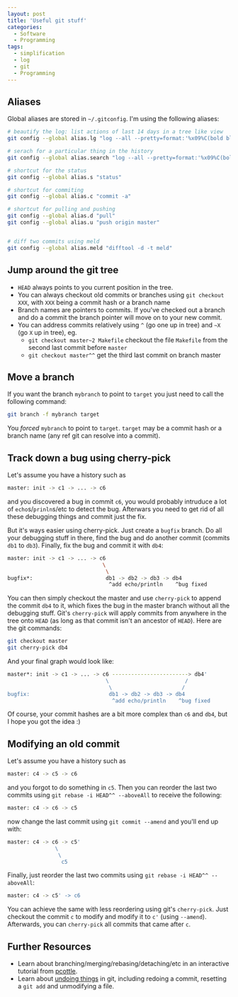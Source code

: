 ```yaml
---
layout: post
title: 'Useful git stuff'
categories:
  - Software
  - Programming
tags:
  - simplification
  - log
  - git
  - Programming
---
```


## Aliases

Global aliases are stored in `~/.gitconfig`.
I'm using the following aliases:

~~~~~~~ bash
# beautify the log: list actions of last 14 days in a tree like view
git config --global alias.lg "log --all --pretty=format:'%x09%C(bold blue)%an%Creset%x09%Cred%h%Creset %Cgreen%ad%Creset%x09%s%d' --graph --date=short  --since='14 days ago'"

# serach for a particular thing in the history
git config --global alias.search "log --all --pretty=format:'%x09%C(bold blue)%an%Creset%x09%Cred%h%Creset %Cgreen%ad%Creset%x09%s%d' --graph --date=short -m -i -G"

# shortcut for the status
git config --global alias.s "status"

# shortcut for commiting
git config --global alias.c "commit -a"

# shortcut for pulling and pushing
git config --global alias.d "pull"
git config --global alias.u "push origin master"


# diff two commits using meld
git config --global alias.meld "difftool -d -t meld"
~~~~~~~~




## Jump around the git tree

* `HEAD` always points to you current position in the tree.
* You can always checkout old commits or branches using `git checkout XXX`, with `XXX` being a commit hash or a branch name
* Branch names are pointers to commits. If you've checked out a branch and do a commit the branch pointer will move on to your new commit.
* You can address commits relatively using `^` (go one up in tree) and `~X` (go `X` up in tree), eg.
  * `git checkout master~2 Makefile` checkout the file `Makefile` from the second last commit before `master`
  * `git checkout master^^` get the third last commit on branch master



## Move a branch

If you want the branch `mybranch` to point to `target` you just need to call the following command:

~~~~~~~ bash
git branch -f mybranch target
~~~~~~~~

You *forced* `mybranch` to point to `target`. `target` may be a commit hash or a branch name (any ref git can resolve into a commit).






## Track down a bug using cherry-pick

Let's assume you have a history such as

~~~~~~~ bash
master: init -> c1 -> ... -> c6
~~~~~~~~

and you discovered a bug in commit `c6`, you would probably intruduce a lot of `echo`s/`prinln`s/etc to detect the bug. Afterwars you need to get rid of all these debugging things and commit just the fix.

But it's ways easier using cherry-pick. Just create a `bugfix` branch. Do all your debugging stuff in there, find the bug and do another commit (commits `db1` to `db3`). Finally, fix the bug and commit it with `db4`:


~~~~~~~ bash
master: init -> c1 -> ... -> c6
                              \
                               \
bugfix*:                       db1 -> db2 -> db3 -> db4
                                ^add echo/println    ^bug fixed
~~~~~~~~

You can then simply checkout the master and use `cherry-pick` to append the commit `db4` to it, which fixes the bug in the master branch without all the debugging stuff.
Git's `cherry-pick` will apply commits from anywhere in the tree onto `HEAD` (as long as that commit isn't an ancestor of `HEAD`).
Here are the git commands:


~~~~~~~ bash
git checkout master
git cherry-pick db4
~~~~~~~~

And your final graph would look like:

~~~~~~~ bash
master*: init -> c1 -> ... -> c6 ------------------------> db4'
                               \                        /
                                \                      /
bugfix:                         db1 -> db2 -> db3 -> db4
                                 ^add echo/println    ^bug fixed
~~~~~~~~

Of course, your commit hashes are a bit more complex than `c6` and `db4`, but I hope you got the idea :)



## Modifying an old commit


Let's assume you have a history such as

~~~~~~~ bash
master: c4 -> c5 -> c6
~~~~~~~~

and you forgot to do something in `c5`. Then you can reorder the last two commits using `git rebase -i HEAD^^ --aboveAll` to receive the following:

~~~~~~~ bash
master: c4 -> c6 -> c5
~~~~~~~~

now change the last commit using `git commit --amend` and you'll end up with:

~~~~~~~ bash
master: c4 -> c6 -> c5'
               \
                \
                 c5
~~~~~~~~

Finally, just reorder the last two commits using `git rebase -i HEAD^^ --aboveAll`:

~~~~~~~ bash
master: c4 -> c5' -> c6
~~~~~~~~


You can achieve the same with less reordering using git's `cherry-pick`. Just checkout the commit `c` to modify and modify it to `c'` (using `--amend`). Afterwards, you can `cherry-pick` all commits that came after `c`.







## Further Resources

* Learn about branching/merging/rebasing/detaching/etc in an interactive tutorial from [pcottle](https://pcottle.github.io/learnGitBranching/).
* Learn about [undoing things](http://www.git-scm.com/book/en/v2/Git-Basics-Undoing-Things) in git, including redoing a commit, resetting a `git add` and unmodifying a file.


